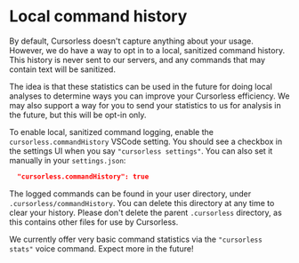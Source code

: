 # Local command history

By default, Cursorless doesn't capture anything about your usage. However, we do have a way to opt in to a local, sanitized command history. This history is never sent to our servers, and any commands that may contain text will be sanitized.

The idea is that these statistics can be used in the future for doing local analyses to determine ways you can improve your Cursorless efficiency. We may also support a way for you to send your statistics to us for analysis in the future, but this will be opt-in only.

To enable local, sanitized command logging, enable the `cursorless.commandHistory` VSCode setting. You should see a checkbox in the settings UI when you say `"cursorless settings"`. You can also set it manually in your `settings.json`:

```json
  "cursorless.commandHistory": true
```

The logged commands can be found in your user directory, under `.cursorless/commandHistory`. You can delete this directory at any time to clear your history. Please don't delete the parent `.cursorless` directory, as this contains other files for use by Cursorless.

We currently offer very basic command statistics via the `"cursorless stats"` voice command. Expect more in the future!
